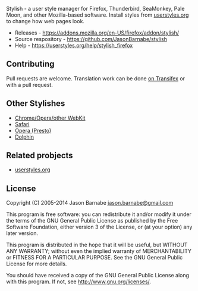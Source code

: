 Stylish - a user style manager for Firefox, Thunderbird, SeaMonkey, Pale Moon, and other Mozilla-based software. Install styles from [userstyles.org](https://userstyles.org/) to change how web pages look.

* Releases - https://addons.mozilla.org/en-US/firefox/addon/stylish/
* Source respository - https://github.com/JasonBarnabe/stylish
* Help - https://userstyles.org/help/stylish_firefox

Contributing
------------

Pull requests are welcome. Translation work can be done [on Transifex](https://www.transifex.com/projects/p/stylish/) or with a pull request.

Other Stylishes
---------------

* [Chrome/Opera/other WebKit](https://github.com/JasonBarnabe/stylish-chrome)
* [Safari](https://github.com/350d/stylish)
* [Opera (Presto)](https://github.com/gera2ld/Stylish-oex)
* [Dolphin](https://github.com/Pmmlabs/StylishForDolphin)

Related probjects
-----------------

 * [userstyles.org](https://github.com/JasonBarnabe/userstyles)

License
-------

Copyright (C) 2005-2014 Jason Barnabe <jason.barnabe@gmail.com>

This program is free software: you can redistribute it and/or modify
it under the terms of the GNU General Public License as published by
the Free Software Foundation, either version 3 of the License, or
(at your option) any later version.

This program is distributed in the hope that it will be useful,
but WITHOUT ANY WARRANTY; without even the implied warranty of
MERCHANTABILITY or FITNESS FOR A PARTICULAR PURPOSE.  See the
GNU General Public License for more details.

You should have received a copy of the GNU General Public License
along with this program.  If not, see <http://www.gnu.org/licenses/>.
